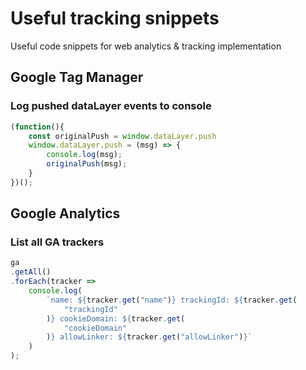 # Useful tracking snippets
Useful code snippets for web analytics &amp; tracking implementation

## Google Tag Manager

### Log pushed dataLayer events to console

```javascript
(function(){
    const originalPush = window.dataLayer.push
    window.dataLayer.push = (msg) => {
        console.log(msg);
        originalPush(msg);
    }
})();
```

## Google Analytics

### List all GA trackers

```javascript
ga
.getAll()
.forEach(tracker =>
	console.log(
		`name: ${tracker.get("name")} trackingId: ${tracker.get(
			"trackingId"
		)} cookieDomain: ${tracker.get(
			"cookieDomain"
		)} allowLinker: ${tracker.get("allowLinker")}`
	)
);
```
